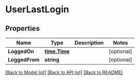 # UserLastLogin

## Properties

Name | Type | Description | Notes
------------ | ------------- | ------------- | -------------
**LoggedOn** | [**time.Time**](time.Time.md) |  | [optional] 
**LoggedFrom** | **string** |  | [optional] 

[[Back to Model list]](../README.md#documentation-for-models) [[Back to API list]](../README.md#documentation-for-api-endpoints) [[Back to README]](../README.md)


